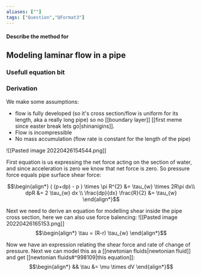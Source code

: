 ```yaml
---
aliases: [""]
tags: ["Question","QFormat3"]
---
```


#### Describe the method for
## Modeling laminar flow in a pipe
### Usefull equation bit


### Derivation
We make some assumptions: 
- flow is fully developed (so it's cross section/flow is uniform for its length, aka a really long pipe) so no [[boundary layer]] [[first meme since easter break lets go|shinanigins]].
- Flow is incompressible
- No mass accumulation (flow rate is constant for the length of the pipe)

![[Pasted image 20220426154544.png]]

First equation is us expressing the net force acting on the section of water, and since acceleration is zero we know that net force is zero. So pressure force equals pipe surface shear force:

$$\begin{align*}
( (p+dp) - p ) \times \pi R^{2} &= \tau_{w} \times 2R\pi dx\\
dpR &= 2 \tau_{w} dx \\
\frac{dp}{dx} \frac{R}{2} &= \tau_{w}
\end{align*}$$

Next we need to derive an equation for modelling shear inside the pipe cross section, here we can also use force balencing:
![[Pasted image 20220426165153.png]]
$$\begin{align*}
\tau = (R-r) \tau_{w}
\end{align*}$$

Now we have an expression relating the shear force and rate of change of pressure. Next we can model this as a [[newtonian fluids|newtonian fluid]] and get [[newtonian fluids#^998109|this equation]]:
$$\begin{align*}
&& \tau &= \mu \times dV 
\end{align*}$$
